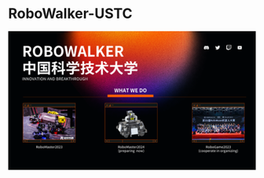 # RoboWalker-USTC

![introduce pic](https://github.com/RoboWalker/.github/blob/main/resource/introduction.png)
